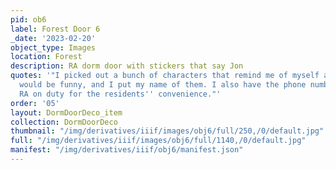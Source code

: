 ```yaml
---
pid: ob6
label: Forest Door 6
_date: '2023-02-20'
object_type: Images
location: Forest
description: RA dorm door with stickers that say Jon
quotes: '"I picked out a bunch of characters that remind me of myself and that I thought
  would be funny, and I put my name of them. I also have the phone number for the
  RA on duty for the residents'' convenience."'
order: '05'
layout: DormDoorDeco_item
collection: DormDoorDeco
thumbnail: "/img/derivatives/iiif/images/obj6/full/250,/0/default.jpg"
full: "/img/derivatives/iiif/images/obj6/full/1140,/0/default.jpg"
manifest: "/img/derivatives/iiif/obj6/manifest.json"
---
```

